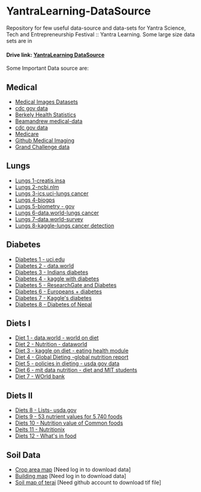 # YantraLearning-DataSource
Repository for few useful data-source and data-sets for Yantra Science, Tech and Entrepreneurship Festival :: Yantra Learning.
Some large size data sets are in
#### Drive link: [YantraLearning DataSource](https://drive.google.com/open?id=1ew6JE7CgJQgQA6nhudtiYpTjc4pG3cVq)

Some Important Data source are: 
## Medical
* [Medical Images Datasets](https://www.whatiswhateverything.com/p/medical-image-datasets-for-free-download.html)
* [cdc gov data](https://data.cdc.gov/browse)
* [Berkely Health Statistics](http://guides.lib.berkeley.edu/publichealth/healthstatistics/rawdata)
* [Beamandrew medical-data](https://github.com/beamandrew/medical-data)
* [cdc gov data](https://data.cdc.gov/browse)
* [Medicare](https://data.medicare.gov/data)
* [Github Medical Imaging](https://github.com/sfikas/medical-imaging-datasets)
* [Grand Challenge data](https://grand-challenge.org/)
## Lungs
* [Lungs 1-creatis.insa](https://www.creatis.insa-lyon.fr/rio/popi-model)
* [Lungs 2-ncbi.nlm](https://www.ncbi.nlm.nih.gov/pmc/?term=lungs)
* [Lungs 3-ics.uci-lungs cancer](https://archive.ics.uci.edu/ml/datasets/lung+cancer)
* [Lungs 4-biogps](http://biogps.org/dataset/tag/lung%20cancer/)
* [Lungs 5-biometry - gov](https://biometry.nci.nih.gov/cdas/datasets/plco/21/)
* [Lungs 6-data.world-lungs cancer](https://data.world/cancerdatahp/lung-cancer-data)
* [Lungs 7-data.world-survey](https://data.world/sta427ceyin/survey-lung-cancer)
* [Lungs 8-kaggle-lungs cancer detection](https://www.kaggle.com/jesyfax/lung-cancer-detection)
## Diabetes
* [Diabetes 1 - uci.edu](https://archive.ics.uci.edu/ml/datasets/diabetes)
* [Diabetes 2 - data.world](https://data.world/datasets/diabetes)
* [Diabetes 3 - Indians diabetes](https://www.kaggle.com/uciml/pima-indians-diabetes-database)
* [Diabetes 4 - kaggle with diabetes](https://www.kaggle.com/saurabh00007/diabetescsv)
* [Diabetes 5 - ResearchGate and Diabetes](https://www.researchgate.net/post/Diabetes_Dataset)
* [Diabetes 6 - Europeans + diabetes](https://www.europeandataportal.eu/data/en/dataset?tags=diabetes)
* [Diabetes 7 - Kaggle's diabetes](https://www.kaggle.com/brandao/diabetes)
* [Diabetes 8 - Diabetes of Nepal](https://www.herdint.com/publications/31)
## Diets I
* [Diet 1 - data.world - world on diet](https://data.world/datasets/diet)
* [Diet 2 - Nutrition - dataworld](https://data.world/datasets/nutrition)
* [Diet 3 - kaggle on diet - eating health module](https://www.kaggle.com/bls/eating-health-module-dataset)
* [Diet 4 - Global Dieting -global nutrition report](https://www.kaggle.com/saurabh00007/diabetescsv)
* [Diet 5 - policies in dieting - usda gov data](https://www.cnpp.usda.gov/data)
* [Diet 6 - mit data nutrition - diet and MIT students](http://datanutrition.media.mit.edu/)
* [Diet 7 - WOrld bank](https://datacatalog.worldbank.org/dataset/health-nutrition-and-population-statistics)
## Diets II
* [Diets 8 - Lists- usda.gov](https://ndb.nal.usda.gov/ndb/search/list)
* [Diets 9 - 53 nutrient values for 5,740 foods](http://www.foodstandards.gov.au/science/monitoringnutrients/ausnut/foodnutrient/Pages/default.aspx)
* [Diets 10 - Nutrition value of Common foods](https://www.nutritionvalue.org/)
* [Deits 11 - Nutritionix](https://www.nutritionix.com/)
* [Diets 12 - What's in food](https://www.nutrition.gov/subject/whats-in-food)

## Soil Data
* [Crop area map](https://maps.qed.ai/map/nsaf_cropland_binary) [Need log in to download data]
* [Building map](https://maps.qed.ai/map/nepal_hh_fcn) [Need log in to download data]
* [Soil map of terai](https://nsafmap.github.io/ ) [Need github account to download tif file]
